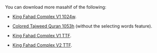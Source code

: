 You can download more masahif of the following:

- [King Fahad Complex V1 1024w](https://github.com/mohamedashref371/King-Fahad-Complex-V1-1024w/archive/refs/heads/main.zip).
 
- [Colored Tajweed Quran 1053h](https://github.com/mohamedashref371/Colored-Tajweed-Quran-1053h/archive/refs/heads/main.zip) (without the selecting words feature).

- [King Fahad Complex V1 TTF](https://github.com/mohamedashref371/King-Fahad-Complex-V1-TTF/archive/refs/heads/main.zip).

- [King Fahad Complex V2 TTF](https://github.com/mohamedashref371/King-Fahad-Complex-V2-TTF/archive/refs/heads/main.zip).
